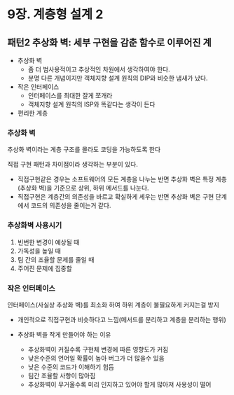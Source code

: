 # 9장. 계층형 설계 2

## 패턴2 추상화 벽: 세부 구현을 감춘 함수로 이루어진 계

- 추상화 벽
    - 좀 더 범사용적이고 추상적인 차원에서 생각하여야 한다.
    - 분명 다른 개념이지만 객체지향 설계 원칙의 DIP와 비슷한 냄새가 났다.
- 작은 인터페이스
    - 인터페이스를 최대한 잘게 쪼개라
    - 객체지향 설계 원칙의 ISP와 똑같다는 생각이 든다
- 편리한 계층

### 추상화 벽

추상화 벽이라는 계층 구조를 몰라도 코딩을 가능하도록 한다

직접 구현 패턴과 차이점이라 생각하는 부분이 있다.

- 직접구현같은 경우는 소프트웨어의 모든 계층을 나누는 반면 추상화 벽은 특정 계층(추상화 벽)을 기준으로 상위, 하위 메서드를 나눈다.
- 직접구현은 계층간의 의존성을 바르고 확실하게 세우는 반면 추상화 벽은 구현 단계에서 코드의 의존성을 줄이는거 같다.

### 추상화벽 사용시기

1. 빈번한 변경이 예상될 때
2. 가독성을 높일 때
3. 팀 간의 조율할 문제를 줄일 때
4. 주어진 문제에 집중할 

### 작은 인터페이스

인터페이스(사실상 추상화 벽)를 최소화 하여 하위 계층이 불필요하게 커지는걸 방지

- 개인적으로 직접구현과 비슷하다고 느낌(메서드를 분리하고 계층을 분리하는 행위)

- 추상화 벽을 작게 만들어야 하는 이유
    - 추상화벽이 커질수록 구현체 변경에 따른 영향도가 커짐
    - 낮은수준의 언어일 확률이 높아 버그가 더 많을수 있음
    - 낮은 수준의 코드가 이해하기 힘듬
    - 팀간 조율할 사항이 많아짐
    - 추상화벽이 무거울수록 미리 인지하고 있어야 할게 많아져 사용성이 떨어